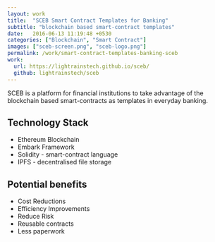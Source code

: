 ```yaml
---
layout: work
title:  "SCEB Smart Contract Templates for Banking"
subtitle: "blockchain based smart-contract templates"
date:   2016-06-13 11:19:48 +0530
categories: ["Blockchain", "Smart Contract"]
images: ["sceb-screen.png", "sceb-logo.png"]
permalink: /work/smart-contract-templates-banking-sceb
work:
  url: https://lightrainstech.github.io/sceb/
  github: lightrainstech/sceb
---
```


SCEB is a platform for financial institutions to take advantage of the blockchain based smart-contracts as templates in everyday banking.


## Technology Stack
* Ethereum Blockchain
* Embark Framework
* Solidity - smart-contract language
* IPFS - decentralised file storage

## Potential benefits
* Cost Reductions
* Efficiency Improvements
* Reduce Risk
* Reusable contracts
* Less paperwork

<div class="ui embed" data-source="youtube" data-id="GRJsL74urwI"></div>
